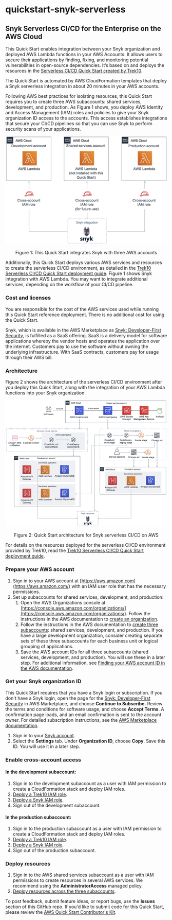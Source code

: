 # quickstart-snyk-serverless
## Snyk Serverless CI/CD for the Enterprise on the AWS Cloud

This Quick Start enables integration between your Snyk organization and deployed AWS Lambda functions in your AWS Accounts. It allows users to secure their applications by finding, fixing, and monitoring potential vulnerabilities in open-source dependencies. It’s based on and deploys the resources in the [Serverless CI/CD Quick Start created by Trek10](https://aws.amazon.com/quickstart/architecture/serverless-cicd-for-enterprise/).

The Quick Start is automated by AWS CloudFormation templates that deploy a Snyk serverless integration in about 20 minutes in your AWS accounts.

Following AWS best practices for isolating resources, this Quick Start requires you to create three AWS subaccounts: shared services, development, and production. As Figure 1 shows, you deploy AWS Identity and Access Management (IAM) roles and policies to give your Snyk organization ID access to the accounts. This access establishes integrations that secure your CI/CD pipelines so that you can use Snyk to perform security scans of your applications.

<p align="center">
    <img src="./images/Snyk-3-cross-acct-IAM-roles.png">
</p>
<p align="center">Figure 1: This Quick Start integrates Snyk with three AWS accounts</p>

Additionally, this Quick Start deploys various AWS services and resources to create the serverless CI/CD environment, as detailed in the [Trek10 Serverless CI/CD Quick Start deployment guide](https://fwd.aws/53avp). Figure 1 shows Snyk integration with AWS Lambda. You may want to integrate additional services, depending on the workflow of your CI/CD pipeline.

### Cost and licenses

You are responsible for the cost of the AWS services used while running this Quick Start reference deployment. There is no additional cost for using the Quick Start.

Snyk, which is available in the AWS Marketplace as [Snyk: Developer-First Security](https://aws.amazon.com/marketplace/pp/B085VGM85Q?qid=1587078167615&sr=0-1&ref_=srh_res_product_title), is fulfilled as a SaaS offering. SaaS is a delivery model for software applications whereby the vendor hosts and operates the application over the internet. Customers pay to use the software without owning the underlying infrastructure. With SaaS contracts, customers pay for usage through their AWS bill.

### Architecture

Figure 2 shows the architecture of the serverless CI/CD environment after you deploy this Quick Start, along with the integration of your AWS Lambda functions into your Snyk organization.
<p align="center">
    <img src="./images/Snyk-arch-diagram.png">
</p>
<p align="center">Figure 2: Quick Start architecture for Snyk serverless CI/CD on AWS</p>

For details on the resources deployed for the serverless CI/CD environment provided by Trek10, read the [Trek10 Serverless CI/CD Quick Start deployment guide](https://fwd.aws/53avp).

### Prepare your AWS account

1. Sign in to your AWS account at [https://aws.amazon.com](https://aws.amazon.com/) with an IAM user role that has the necessary permissions. 
2. Set up subaccounts for shared services, development, and production: 
    1. Open the AWS Organizations console at [https://console.aws.amazon.com/organizations/](https://console.aws.amazon.com/organizations/). Follow the instructions in the AWS documentation to [create an organization](https://docs.aws.amazon.com/organizations/latest/userguide/orgs_manage_create.html).
    2. Follow the instructions in the AWS documentation to [create three subaccounts](https://docs.aws.amazon.com/organizations/latest/userguide/orgs_manage_accounts_create.html): shared services, development, and production. If you have a large development organization, consider creating separate sets of these three subaccounts for each business unit or logical grouping of applications.
    3. Save the AWS account IDs for all three subaccounts (shared services, development, and production). You will use these in a later step. For additional information, see [Finding your AWS account ID in the AWS documentation](https://docs.aws.amazon.com/IAM/latest/UserGuide/console_account-alias.html).

### Get your Snyk organization ID

This Quick Start requires that you have a Snyk login or subscription. If you don't have a Snyk login, open the page for the [Snyk: Developer-First Security](https://aws.amazon.com/marketplace/pp/B085VGM85Q?qid=1587078167615&sr=0-1&ref_=srh_res_product_title) in AWS Marketplace, and choose **Continue to Subscribe.** Review the terms and conditions for software usage, and choose **Accept Terms**. A confirmation page loads, and an email confirmation is sent to the account owner. For detailed subscription instructions, see the [AWS Marketplace documentation](https://aws.amazon.com/marketplace/help/200799470).

1. Sign in to your [Snyk account](https://snyk.io/). 
2. Select the **Settings** tab. Under **Organization ID**, choose **Copy**. Save this ID. You will use it in a later step.

### Enable cross-account access

#### In the development subaccount:

1. Sign in to the development subaccount as a user with IAM permission to create a CloudFormation stack and deploy IAM roles.
2. [Deploy a Trek10 IAM role](https://fwd.aws/YrVVz).
3. [Deploy a Snyk IAM role](https://fwd.aws/d9KN5).
4. Sign out of the development subaccount.

#### In the production subaccount:

1. Sign in to the production subaccount as a user with IAM permission to create a CloudFormation stack and deploy IAM roles. 
2. [Deploy a Trek10 IAM role](https://fwd.aws/YrVVz).
3. [Deploy a Snyk IAM role](https://fwd.aws/d9KN5).
4. Sign out of the production subaccount.

### Deploy resources
1. Sign in to the AWS shared services subaccount as a user with IAM permissions to create resources in several AWS services. We recommend using the **AdministratorAccess** managed policy.
2. [Deploy resources across the three subaccounts](https://fwd.aws/YeDwE).



To post feedback, submit feature ideas, or report bugs, use the **Issues** section of this GitHub repo.
If you'd like to submit code for this Quick Start, please review the [AWS Quick Start Contributor's Kit](https://aws-quickstart.github.io/).
